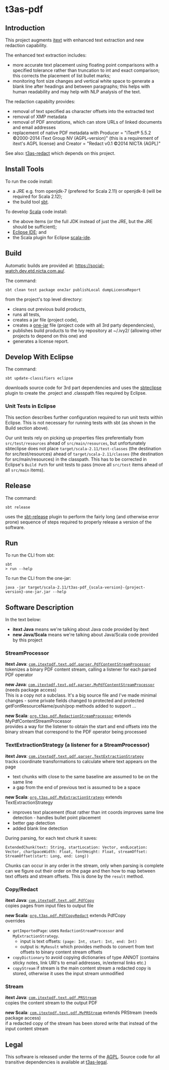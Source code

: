 # t3as-pdf

## Introduction

This project augments [itext](http://itextpdf.com/) with enhanced text extraction and new
redaction capability.

The enhanced text extraction includes:
- more accurate text placement using floating point comparisons with a specified tolerance rather than truncation to int and exact comparison; this corrects the placement of list bullet marks;
- monitoring font size changes and vertical white space to generate a blank line after headings and between paragraphs; this helps with human readability and may help with NLP analysis of the text.

The redaction capabilty provides:
- removal of text specified as character offsets into the extracted text
- removal of XMP metadata
- removal of PDF annotations, which can store URLs of linked documents and email addresses
- replacement of native PDF metadata with Producer = "iText® 5.5.2 ©2000-2014 iText Group NV (AGPL-version)" (this is a requirement of itext's AGPL license) and Creator = "Redact v0.1 ©2014 NICTA (AGPL)"

See also: [t3as-redact](https://github.com/NICTA/t3as-redact) which depends on this project.

## Install Tools

To run the code install:

- a JRE e.g. from openjdk-7 (prefered for Scala 2.11) or openjdk-8 (will be required for Scala 2.12);
- the build tool [sbt](http://www.scala-sbt.org/).

To develop [Scala](http://scala-lang.org/) code install:

- the above items (or the full JDK instead of just the JRE, but the JRE should be sufficient);
- [Eclipse IDE](https://www.eclipse.org/downloads/); and
- the Scala plugin for Eclipse [scala-ide](http://scala-ide.org/download/current.html).

## Build
 
Automatic builds are provided at: <https://social-watch.dev.etd.nicta.com.au/>.

The command:

	sbt clean test package oneJar publishLocal dumpLicenseReport

from the project's top level directory:

- cleans out previous build products,
- runs all tests,
- creates a jar file (project code), 
- creates a [one-jar](http://one-jar.sourceforge.net/) file (project code with all 3rd party dependencies), 
- publishes build products to the Ivy repository at ~/.ivy2/ (allowing other projects to depend on this one) and
- generates a license report.

## Develop With Eclipse

The command:

	sbt update-classifiers eclipse

downloads source code for 3rd part dependencies and uses the [sbteclipse](https://github.com/typesafehub/sbteclipse/wiki/Using-sbteclipse) plugin to create the .project and .classpath files required by Eclipse.

### Unit Tests in Eclipse

This section describes further configuration required to run unit tests within Eclipse. This is not necessary for running tests with sbt (as shown in the Build section above).

Our unit tests rely on picking up properties files preferentially from
`src/test/resources` ahead of `src/main/resources`,
but unfortunately sbteclipse does not place
`target/scala-2.11/test-classes` (the destination for src/test/resources) ahead of
`target/scala-2.11/classes` (the destination for src/main/resources) in the classpath.
This has to be corrected in Eclipse's `Build Path` for unit tests to pass (move all `src/test` items ahead of all `src/main` items).

## Release

The command:

	sbt release

uses the [sbt-release](https://github.com/sbt/sbt-release) plugin to perform the fairly long (and otherwise error prone) sequence of steps
required to properly release a version of the software.

## Run

To run the CLI from sbt:

    sbt
    > run --help
    
To run the CLI from the one-jar:

    java -jar target/scala-2.11/t3as-pdf_{scala-version}-{project-version}-one-jar.jar --help

## Software Description

In the text below:
 - **itext Java** means we're talking about Java code provided by itext
 - **new Java/Scala** means we're talking about Java/Scala code provided by this project 

### StreamProcessor
**itext Java**: [`com.itextpdf.text.pdf.parser.PdfContentStreamProcessor`](http://api.itextpdf.com/itext/com/itextpdf/text/pdf/parser/PdfContentStreamProcessor.html)
<br>tokenizes a binary PDF content stream, calling a listener for each parsed PDF operator

**new Java**: [`com.itextpdf.text.pdf.parser.MyPdfContentStreamProcessor`](https://github.com/NICTA/t3as-pdf/blob/master/src/main/java/com/itextpdf/text/pdf/parser/MyPdfContentStreamProcessor.java)
(needs package access)
<br>This is a copy not a subclass. It's a big source file and I've made minimal changes - some private fields changed to protected and protected getFontResourceName/push/pop methods added to support …

**new Scala**: [`org.t3as.pdf.RedactionStreamProcessor`](https://github.com/NICTA/t3as-pdf/blob/master/src/main/scala/org/t3as/pdf/RedactionStreamProcessor.scala) extends MyPdfContentStreamProcessor
<br>provides a way for the listener to obtain the start and end offsets into the binary stream that correspond to the PDF operator being processed

### TextExtractionStrategy (a listener for a StreamProcessor)
**itext Java**: [`com.itextpdf.text.pdf.parser.TextExtractionStrategy`](http://api.itextpdf.com/itext/com/itextpdf/text/pdf/parser/TextExtractionStrategy.html)
<br>tracks coordinate transformations to calculate where text appears on the page
 - text chunks with close to the same baseline are assumed to be on the same line
 - a gap from the end of previous text is assumed to be a space

**new Scala**: [`org.t3as.pdf.MyExtractionStrategy`](https://github.com/NICTA/t3as-pdf/blob/master/src/main/scala/org/t3as/pdf/MyExtractionStrategy.scala) extends TextExtractionStrategy
 - improves text placement (float rather than int coords improves same line detection  - handles bullet point placement
 - better gap detection
 - added blank line detection

During parsing, for each text chunk it saves:

    ExtendedChunk(text: String, startLocation: Vector, endLocation: Vector, charSpaceWidth: Float, fontHeight: Float, streamOffset: StreamOffset(start: Long, end: Long))

Chunks can occur in any order in the stream, only when parsing is complete can we figure out their order on the page and then how to map between text offsets and stream offsets. This is done by the `result` method.

### Copy/Redact
**itext Java**: [`com.itextpdf.text.pdf.PdfCopy`](http://api.itextpdf.com/itext/com/itextpdf/text/pdf/PdfCopy.html)
<br>copies pages from input files to output file

**new Scala**: [`org.t3as.pdf.PdfCopyRedact`](https://github.com/NICTA/t3as-pdf/blob/master/src/main/scala/org/t3as/pdf/PdfCopyRedact.scala) extends PdfCopy
<br>overrides
 - `getImportedPage`: uses `RedactionStreamProcessor` and `MyExtractionStrategy`.
   * input is text offsets: `(page: Int, start: Int, end: Int)`
   * output is: `MyResult` which provides methods to convert from text offsets to binary content stream offsets
 -  `copyDictionary` to avoid copying dictionaries of type ANNOT (contains sticky notes, link URI's to email addresses, in/external links etc.)
 - `copyStream` if stream is the main content stream a redacted copy is stored, otherwise it uses the input stream unmodified

### Stream
**itext Java**: [`com.itextpdf.text.pdf.PRStream`](http://api.itextpdf.com/itext/com/itextpdf/text/pdf/PRStream.html)
<br>copies the content stream to the output PDF

**new Scala**: [`com.itextpdf.text.pdf.MyPRStream`](https://github.com/NICTA/t3as-pdf/blob/master/src/main/scala/com/itextpdf/text/pdf/MyPRStream.scala) extends PRStream
(needs package access)
<br>if a redacted copy of the stream has been stored write that instead of the input content stream

## Legal

This software is released under the terms of the [AGPL](http://www.gnu.org/licenses/agpl-3.0.en.html). Source code for all transitive dependencies is available at [t3as-legal](https://github.com/NICTA/t3as-legal).

